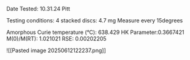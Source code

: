 Date Tested: 10.31.24 Pitt

Testing conditions:
4 stacked discs: 4.7 mg
Measure every 15degrees

Amorphous Curie temperature (°C): 638.429
HK Parameter:0.3667421 
M(0)/M(RT): 1.021021
RSE: 0.00202205

<!-- PUBLISH STOP -->

![[Pasted image 20250612122237.png]]
